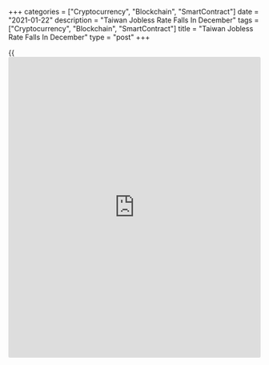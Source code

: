 +++
categories = ["Cryptocurrency", "Blockchain", "SmartContract"]
date = "2021-01-22"
description = "Taiwan Jobless Rate Falls In December"
tags = ["Cryptocurrency", "Blockchain", "SmartContract"]
title = "Taiwan Jobless Rate Falls In December"
type = "post"
+++

{{<iframe id="large-banner" src="https://www.bounty.group/#slide=5.0" width="100%" height="600" scrolling="no" style="border: 0px solid rgb(216, 221, 230); border-radius: 3px;">}}

Taiwan's jobless rate fell marginally in December, figures from the
Directorate General of Budget, Accounting and Statistics showed on
Friday.

The seasonally adjusted jobless rate decreased to 3.76 percent in
December from 3.77 percent in November.

On an unadjusted basis, the unemployment rate declined to 3.68 percent
in December from 3.75 percent a month ago.

Data showed that the number of unemployed decreased by 9,000 or 1.96
percent from the previous month to 440,000.

The labor force participation rate fell marginally to 59.14 percent in
December from 59.15 percent in November.

For comments and feedback [contact](https://www.playgroundfx.com/contact/): editorial@rtt[news](https://www.letsplayfx.com/blog/forex-news-website/).com

[Economic News][1]

 **What parts of the world are seeing the best (and worst) economic
performances lately? Click[here][2] to check out our [Econ Scorecard][2]
and find out! See up-to-the-moment [ranking](https://www.playgroundfx.com/blog/crypto-exchange-ranking/)s for the best and worst
performers in [GDP][2], [unemployment rate][3], [inflation][4] and much
more.**

   1. www.rtt[news](https://www.letsplayfx.com/blog/forex-news-website/).com/Content/EconomicNews.aspx
   2. www.rtt[news](https://www.letsplayfx.com/blog/forex-news-website/).com/economic-scorecard/world-rank/GDP/highest-performance.aspx
   3. www.rtt[news](https://www.letsplayfx.com/blog/forex-news-website/).com/economic-scorecard/world-rank/unemployment-rate/lowest-performance.aspx
   4. www.rtt[news](https://www.letsplayfx.com/blog/forex-news-website/).com/economic-scorecard/world-rank/CPI/highest-performance.aspx